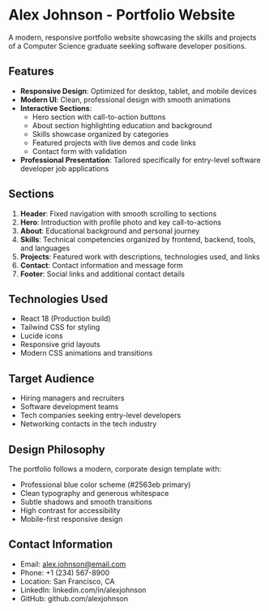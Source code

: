 # Alex Johnson - Portfolio Website

A modern, responsive portfolio website showcasing the skills and projects of a Computer Science graduate seeking software developer positions.

## Features

- **Responsive Design**: Optimized for desktop, tablet, and mobile devices
- **Modern UI**: Clean, professional design with smooth animations
- **Interactive Sections**: 
  - Hero section with call-to-action buttons
  - About section highlighting education and background
  - Skills showcase organized by categories
  - Featured projects with live demos and code links
  - Contact form with validation
- **Professional Presentation**: Tailored specifically for entry-level software developer job applications

## Sections

1. **Header**: Fixed navigation with smooth scrolling to sections
2. **Hero**: Introduction with profile photo and key call-to-actions
3. **About**: Educational background and personal journey
4. **Skills**: Technical competencies organized by frontend, backend, tools, and languages
5. **Projects**: Featured work with descriptions, technologies used, and links
6. **Contact**: Contact information and message form
7. **Footer**: Social links and additional contact details

## Technologies Used

- React 18 (Production build)
- Tailwind CSS for styling
- Lucide icons
- Responsive grid layouts
- Modern CSS animations and transitions

## Target Audience

- Hiring managers and recruiters
- Software development teams
- Tech companies seeking entry-level developers
- Networking contacts in the tech industry

## Design Philosophy

The portfolio follows a modern, corporate design template with:
- Professional blue color scheme (#2563eb primary)
- Clean typography and generous whitespace
- Subtle shadows and smooth transitions
- High contrast for accessibility
- Mobile-first responsive design

## Contact Information

- Email: alex.johnson@email.com
- Phone: +1 (234) 567-8900
- Location: San Francisco, CA
- LinkedIn: linkedin.com/in/alexjohnson
- GitHub: github.com/alexjohnson